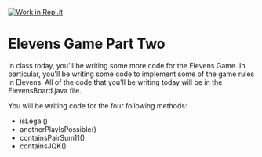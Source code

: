 [![Work in Repl.it](https://classroom.github.com/assets/work-in-replit-14baed9a392b3a25080506f3b7b6d57f295ec2978f6f33ec97e36a161684cbe9.svg)](https://classroom.github.com/online_ide?assignment_repo_id=3887468&assignment_repo_type=AssignmentRepo)
# Elevens Game Part Two

In class today, you'll be writing some more code for the Elevens Game. In particular, you'll be writing some code to implement some of the game rules in Elevens. All of the code that you'll be writing today will be in the ElevensBoard.java file. 

You will be writing code for the four following methods:
* isLegal()
* anotherPlayIsPossible()
* containsPairSum11()
* containsJQK()